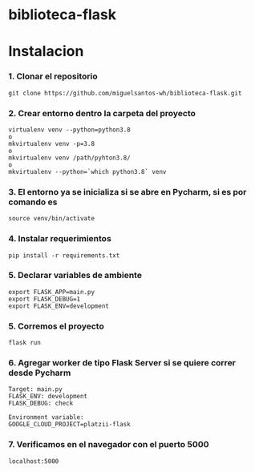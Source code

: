 # biblioteca-flask

# Instalacion

### 1. Clonar el repositorio
    git clone https://github.com/miguelsantos-wh/biblioteca-flask.git

### 2. Crear entorno dentro la carpeta del proyecto
    virtualenv venv --python=python3.8
    o
    mkvirtualenv venv -p=3.8
    o
    mkvirtualenv venv /path/pyhton3.8/
    o
    mkvirtualenv --python=`which python3.8` venv

### 3. El entorno ya se inicializa si se abre en Pycharm, si es por comando es 
    source venv/bin/activate

### 4. Instalar requerimientos
    pip install -r requirements.txt

### 5. Declarar variables de ambiente
    export FLASK_APP=main.py
    export FLASK_DEBUG=1
    export FLASK_ENV=development

### 5. Corremos el proyecto
    flask run

### 6. Agregar worker de tipo Flask Server si se quiere correr desde Pycharm
    Target: main.py
    FLASK_ENV: development
    FLASK_DEBUG: check
    
    Environment variable:
    GOOGLE_CLOUD_PROJECT=platzii-flask

### 7. Verificamos en el navegador con el puerto 5000
    localhost:5000
